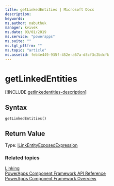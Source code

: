 ```yaml
---
title: getLinkedEntities | Microsoft Docs
description: 
keywords:
ms.author: nabuthuk
manager: kvivek
ms.date: 03/01/2019
ms.service: "powerapps"
ms.suite: ""
ms.tgt_pltfrm: ""
ms.topic: "article"
ms.assetid: feb4e449-935f-452e-a67a-d3cf3c2bdcfb
---
```


# getLinkedEntities

[!INCLUDE [getlinkedentities-description](includes/getlinkedentities-description.md)]

## Syntax

`getLinkedEntities()`

## Return Value

Type: [ILinkEntityExposedExpression](../ilinkentityexposedexpression.md)


### Related topics

[Linking](../linking.md)<br/>
[PowerApps Component Framework API Reference](../reference/index.md)<br/>
[PowerApps Component Framework Overview](../overview.md)